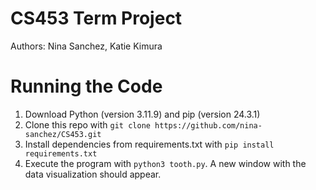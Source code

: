 # CS453 Term Project
Authors: Nina Sanchez, Katie Kimura

# Running the Code 
1. Download Python (version 3.11.9) and pip (version 24.3.1)
2. Clone this repo with `git clone https://github.com/nina-sanchez/CS453.git`
3. Install dependencies from requirements.txt with `pip install requirements.txt`
4. Execute the program with `python3 tooth.py`. A new window with the data visualization should appear.
